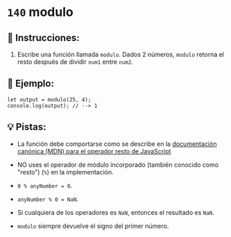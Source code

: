 # `140` modulo

## 📝 Instrucciones:

1. Escribe una función llamada `modulo`. Dados 2 números, `modulo` retorna el resto después de dividir `num1` entre `num2`.

## 📎 Ejemplo:

```Js
let output = modulo(25, 4);
console.log(output); // --> 1
```

## 💡 Pistas:

+ La función debe comportarse como se describe en la [documentación canónica (MDN) para el operador resto de JavaScript](https://developer.mozilla.org/es/docs/Web/JavaScript/Reference/Operators/Remainder)

+ NO uses el operador de módulo incorporado (también conocido como "resto") (`%`) en la implementación.

+ `0 % anyNumber = 0`.

+ `anyNumber % 0 = NaN`.

+ Si cualquiera de los operadores es `NaN`, entonces el resultado es `NaN`.

+ `modulo` siempre devuelve el signo del primer número.

